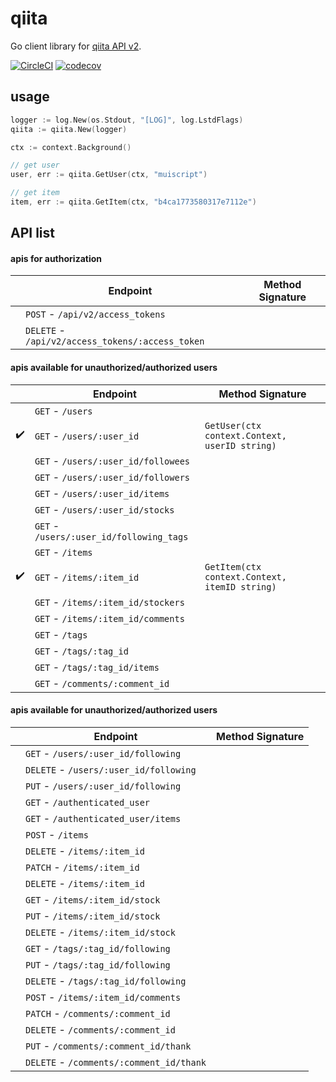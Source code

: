 # qiita

Go client library for [qiita API v2](https://qiita.com/api/v2/docs).

[![CircleCI](https://circleci.com/gh/muiscript/qiita/tree/master.svg?style=svg)](https://circleci.com/gh/muiscript/qiita/tree/master)
[![codecov](https://codecov.io/gh/muiscript/qiita/branch/master/graph/badge.svg)](https://codecov.io/gh/muiscript/qiita)

## usage

```go
logger := log.New(os.Stdout, "[LOG]", log.LstdFlags)
qiita := qiita.New(logger)

ctx := context.Background()

// get user
user, err := qiita.GetUser(ctx, "muiscript")

// get item
item, err := qiita.GetItem(ctx, "b4ca1773580317e7112e")
```

## API list

#### apis for authorization

|  | Endpoint | Method Signature |
| --- | --- | --- |
|  | `POST` - `/api/v2/access_tokens` | |
|  | `DELETE` - `/api/v2/access_tokens/:access_token` | |

#### apis available for unauthorized/authorized users

|  | Endpoint | Method Signature |
| --- | --- | --- |
|  | `GET` - `/users` | |
| :heavy_check_mark: | `GET` - `/users/:user_id` | `GetUser(ctx context.Context, userID string)` |
|  | `GET` - `/users/:user_id/followees` | |
|  | `GET` - `/users/:user_id/followers` | |
|  | `GET` - `/users/:user_id/items` | |
|  | `GET` - `/users/:user_id/stocks` | |
|  | `GET` - `/users/:user_id/following_tags` | |
|  | `GET` - `/items` | |
| :heavy_check_mark: | `GET` - `/items/:item_id` | `GetItem(ctx context.Context, itemID string)` |
|  | `GET` - `/items/:item_id/stockers` | |
|  | `GET` - `/items/:item_id/comments` | |
|  | `GET` - `/tags` | |
|  | `GET` - `/tags/:tag_id` | |
|  | `GET` - `/tags/:tag_id/items` | |
|  | `GET` - `/comments/:comment_id` | |

#### apis available for unauthorized/authorized users

|  | Endpoint | Method Signature |
| --- | --- | --- |
|  | `GET` - `/users/:user_id/following` | |
|  | `DELETE` - `/users/:user_id/following` | |
|  | `PUT` - `/users/:user_id/following` | |
|  | `GET` - `/authenticated_user` | |
|  | `GET` - `/authenticated_user/items` | |
|  | `POST` - `/items` | |
|  | `DELETE` - `/items/:item_id` | |
|  | `PATCH` - `/items/:item_id` | |
|  | `DELETE` - `/items/:item_id` | |
|  | `GET` - `/items/:item_id/stock` | |
|  | `PUT` - `/items/:item_id/stock` | |
|  | `DELETE` - `/items/:item_id/stock` | |
|  | `GET` - `/tags/:tag_id/following` | |
|  | `PUT` - `/tags/:tag_id/following` | |
|  | `DELETE` - `/tags/:tag_id/following` | |
|  | `POST` - `/items/:item_id/comments` | |
|  | `PATCH` - `/comments/:comment_id` | |
|  | `DELETE` - `/comments/:comment_id` | |
|  | `PUT` - `/comments/:comment_id/thank` | |
|  | `DELETE` - `/comments/:comment_id/thank` | |
